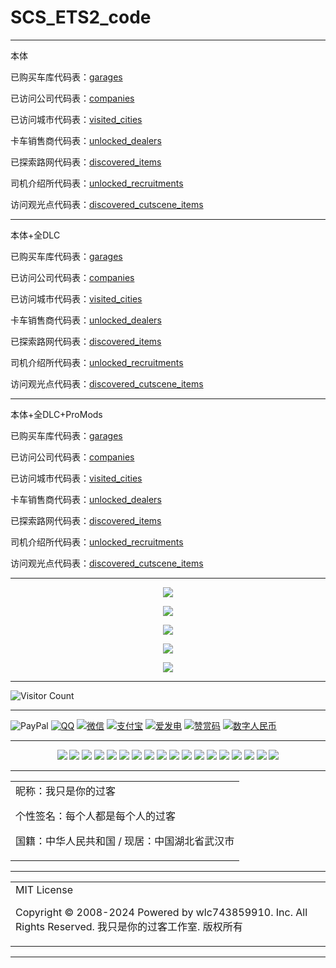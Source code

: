 # SCS_ETS2_code

---

本体

已购买车库代码表：[garages](https://raw.githubusercontent.com/wlc743859910/SCS_ETS2_code/master/body/garages.txt)

已访问公司代码表：[companies](https://raw.githubusercontent.com/wlc743859910/SCS_ETS2_code/master/body/companies.txt)

已访问城市代码表：[visited_cities](https://raw.githubusercontent.com/wlc743859910/SCS_ETS2_code/master/body/visited_cities.txt)

卡车销售商代码表：[unlocked_dealers](https://raw.githubusercontent.com/wlc743859910/SCS_ETS2_code/master/body/unlocked_dealers.txt)

已探索路网代码表：[discovered_items](https://raw.githubusercontent.com/wlc743859910/SCS_ETS2_code/master/body/discovered_items.txt)

司机介绍所代码表：[unlocked_recruitments](https://raw.githubusercontent.com/wlc743859910/SCS_ETS2_code/master/body/unlocked_recruitments.txt)

访问观光点代码表：[discovered_cutscene_items](https://raw.githubusercontent.com/wlc743859910/SCS_ETS2_code/master/body/discovered_cutscene_items.txt)

---

本体+全DLC

已购买车库代码表：[garages](https://raw.githubusercontent.com/wlc743859910/SCS_ETS2_code/master/body_DLC/garages.txt)

已访问公司代码表：[companies](https://raw.githubusercontent.com/wlc743859910/SCS_ETS2_code/master/body_DLC/companies.txt)

已访问城市代码表：[visited_cities](https://raw.githubusercontent.com/wlc743859910/SCS_ETS2_code/master/body_DLC/visited_cities.txt)

卡车销售商代码表：[unlocked_dealers](https://raw.githubusercontent.com/wlc743859910/SCS_ETS2_code/master/body_DLC/unlocked_dealers.txt)

已探索路网代码表：[discovered_items](https://raw.githubusercontent.com/wlc743859910/SCS_ETS2_code/master/body_DLC/discovered_items.txt)

司机介绍所代码表：[unlocked_recruitments](https://raw.githubusercontent.com/wlc743859910/SCS_ETS2_code/master/body_DLC/unlocked_recruitments.txt)

访问观光点代码表：[discovered_cutscene_items](https://raw.githubusercontent.com/wlc743859910/SCS_ETS2_code/master/body_DLC/discovered_cutscene_items.txt)

---

本体+全DLC+ProMods

已购买车库代码表：[garages](https://raw.githubusercontent.com/wlc743859910/SCS_ETS2_code/master/Body_DLC_ProMods/garages.txt)

已访问公司代码表：[companies](https://raw.githubusercontent.com/wlc743859910/SCS_ETS2_code/master/Body_DLC_ProMods/companies.txt)

已访问城市代码表：[visited_cities](https://raw.githubusercontent.com/wlc743859910/SCS_ETS2_code/master/Body_DLC_ProMods/visited_cities.txt)

卡车销售商代码表：[unlocked_dealers](https://raw.githubusercontent.com/wlc743859910/SCS_ETS2_code/master/Body_DLC_ProMods/unlocked_dealers.txt)

已探索路网代码表：[discovered_items](https://raw.githubusercontent.com/wlc743859910/SCS_ETS2_code/master/Body_DLC_ProMods/discovered_items.txt)

司机介绍所代码表：[unlocked_recruitments](https://raw.githubusercontent.com/wlc743859910/SCS_ETS2_code/master/Body_DLC_ProMods/unlocked_recruitments.txt)

访问观光点代码表：[discovered_cutscene_items](https://raw.githubusercontent.com/wlc743859910/SCS_ETS2_code/master/Body_DLC_ProMods/discovered_cutscene_items.txt)

---

<p align="center">
  <img src="https://raw.github.ink/wlc743859910/SCS_ETS2_code/master/img/1.webp">
</p>

<p align="center">
  <img src="https://raw.github.ink/wlc743859910/SCS_ETS2_code/master/img/2.webp">
</p>

<p align="center">
  <img src="https://raw.github.ink/wlc743859910/SCS_ETS2_code/master/img/3.webp">
</p>

<p align="center">
  <img src="https://raw.github.ink/wlc743859910/SCS_ETS2_code/master/img/4.webp">
</p>

<p align="center">
  <img src="https://raw.github.ink/wlc743859910/SCS_ETS2_code/master/img/5.webp">
</p>

---

![Visitor Count](https://profile-counter.glitch.me/{SCS_ETS2_code}/count.svg)

---

![PayPal](https://img.shields.io/badge/PayPal-%E5%90%91TA%E6%8D%90%E5%8A%A9-green.svg) [![QQ](https://img.shields.io/badge/QQ-%E5%90%91TA%E6%8D%90%E5%8A%A9-green.svg)](https://raw.github.ink/wlc743859910/wlc743859910/master/img/QQ.webp) [![微信](https://img.shields.io/badge/微信-%E5%90%91TA%E6%8D%90%E5%8A%A9-green.svg)](https://raw.github.ink/wlc743859910/wlc743859910/master/img/WX.webp) [![支付宝](https://img.shields.io/badge/支付宝-%E5%90%91TA%E6%8D%90%E5%8A%A9-green.svg)](https://raw.github.ink/wlc743859910/wlc743859910/master/img/ZFB.webp) [![爱发电](https://img.shields.io/badge/爱发电-%E5%90%91TA%E6%8D%90%E5%8A%A9-green.svg)](https://raw.github.ink/wlc743859910/wlc743859910/master/img/AFD.webp) [![赞赏码](https://img.shields.io/badge/赞赏码-%E5%90%91TA%E6%8D%90%E5%8A%A9-green.svg)](https://raw.github.ink/wlc743859910/wlc743859910/master/img/ZSM.webp) [![数字人民币](https://img.shields.io/badge/数字人民币-%E5%90%91TA%E6%8D%90%E5%8A%A9-green.svg)](https://raw.github.ink/wlc743859910/wlc743859910/master/img/SZRMB.webp)

---

<div align="center">
 <img src="https://img.shields.io/badge/Steam-%E6%88%91%E5%8F%AA%E6%98%AF%E4%BD%A0%E7%9A%84%E8%BF%87%E5%AE%A2-brightgreen.svg"> 
 <img src="https://img.shields.io/badge/Discord-%E6%88%91%E5%8F%AA%E6%98%AF%E4%BD%A0%E7%9A%84%E8%BF%87%E5%AE%A2-brightgreen.svg"> 
 <img src="https://img.shields.io/badge/Telegram-%E6%88%91%E5%8F%AA%E6%98%AF%E4%BD%A0%E7%9A%84%E8%BF%87%E5%AE%A2-brightgreen.svg"> 
 <img src="https://img.shields.io/badge/哔哩哔哩-%E6%88%91%E5%8F%AA%E6%98%AF%E4%BD%A0%E7%9A%84%E8%BF%87%E5%AE%A2-brightgreen.svg"> 
 <img src="https://img.shields.io/badge/Gitee-%E6%88%91%E5%8F%AA%E6%98%AF%E4%BD%A0%E7%9A%84%E8%BF%87%E5%AE%A2-brightgreen.svg"> 
 <img src="https://img.shields.io/badge/GitHub-%E6%88%91%E5%8F%AA%E6%98%AF%E4%BD%A0%E7%9A%84%E8%BF%87%E5%AE%A2-brightgreen.svg"> 
 <img src="https://img.shields.io/badge/知乎-%E6%88%91%E5%8F%AA%E6%98%AF%E4%BD%A0%E7%9A%84%E8%BF%87%E5%AE%A2-brightgreen.svg"> 
 <img src="https://img.shields.io/badge/微信公众号-%E6%88%91%E5%8F%AA%E6%98%AF%E4%BD%A0%E7%9A%84%E8%BF%87%E5%AE%A2-brightgreen.svg"> 
 <img src="https://img.shields.io/badge/慕课网-%E6%88%91%E5%8F%AA%E6%98%AF%E4%BD%A0%E7%9A%84%E8%BF%87%E5%AE%A2-brightgreen.svg"> 
 <img src="https://img.shields.io/badge/简书-%E6%88%91%E5%8F%AA%E6%98%AF%E4%BD%A0%E7%9A%84%E8%BF%87%E5%AE%A2-brightgreen.svg"> 
 <img src="https://img.shields.io/badge/CSDN-%E6%88%91%E5%8F%AA%E6%98%AF%E4%BD%A0%E7%9A%84%E8%BF%87%E5%AE%A2-brightgreen.svg"> 
 <img src="https://img.shields.io/badge/博客园-%E6%88%91%E5%8F%AA%E6%98%AF%E4%BD%A0%E7%9A%84%E8%BF%87%E5%AE%A2-brightgreen.svg"> 
 <img src="https://img.shields.io/badge/掘金-%E6%88%91%E5%8F%AA%E6%98%AF%E4%BD%A0%E7%9A%84%E8%BF%87%E5%AE%A2-brightgreen.svg"> 
 <img src="https://img.shields.io/badge/思否-%E6%88%91%E5%8F%AA%E6%98%AF%E4%BD%A0%E7%9A%84%E8%BF%87%E5%AE%A2-brightgreen.svg"> 
 <img src="https://img.shields.io/badge/小红书-%E6%88%91%E5%8F%AA%E6%98%AF%E4%BD%A0%E7%9A%84%E8%BF%87%E5%AE%A2-brightgreen.svg"> 
 <img src="https://img.shields.io/badge/开源中国-%E6%88%91%E5%8F%AA%E6%98%AF%E4%BD%A0%E7%9A%84%E8%BF%87%E5%AE%A2-brightgreen.svg"> 
 <img src="https://img.shields.io/badge/百度贴吧-%E6%88%91%E5%8F%AA%E6%98%AF%E4%BD%A0%E7%9A%84%E8%BF%87%E5%AE%A2-brightgreen.svg"> 
 <img src="https://img.shields.io/badge/腾讯云社区-%E6%88%91%E5%8F%AA%E6%98%AF%E4%BD%A0%E7%9A%84%E8%BF%87%E5%AE%A2-brightgreen.svg"> 
</div>

---

<table>
    <tr>
        <td >
昵称：我只是你的过客

个性签名：每个人都是每个人的过客

国籍：中华人民共和国 / 现居：中国湖北省武汉市
        </center>
        </td>
    </tr>
</table>

---

<table>
    <tr>
        <td >
MIT License

Copyright © 2008-2024 Powered by wlc743859910. Inc. All Rights Reserved. 我只是你的过客工作室. 版权所有
        </center>
        </td>
    </tr>
</table>

---
